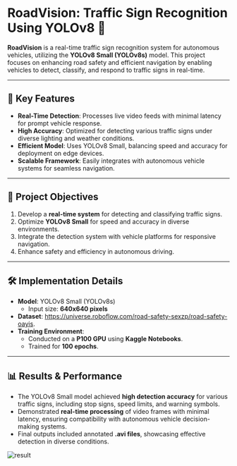 # RoadVision: Traffic Sign Recognition Using YOLOv8 🚦  

**RoadVision** is a real-time traffic sign recognition system for autonomous vehicles, utilizing the **YOLOv8 Small (YOLOv8s)** model. This project focuses on enhancing road safety and efficient navigation by enabling vehicles to detect, classify, and respond to traffic signs in real-time.  

---

## 🌟 Key Features  

- **Real-Time Detection**: Processes live video feeds with minimal latency for prompt vehicle response.  
- **High Accuracy**: Optimized for detecting various traffic signs under diverse lighting and weather conditions.  
- **Efficient Model**: Uses YOLOv8 Small, balancing speed and accuracy for deployment on edge devices.  
- **Scalable Framework**: Easily integrates with autonomous vehicle systems for seamless navigation.  

---

## 🚀 Project Objectives  

1. Develop a **real-time system** for detecting and classifying traffic signs.  
2. Optimize **YOLOv8 Small** for speed and accuracy in diverse environments.  
3. Integrate the detection system with vehicle platforms for responsive navigation.  
4. Enhance safety and efficiency in autonomous driving.  

---

## 🛠️ Implementation Details  

- **Model**: YOLOv8 Small (YOLOv8s)  
  - Input size: **640x640 pixels**   
- **Dataset**: https://universe.roboflow.com/road-safety-sexzp/road-safety-oayis.  
- **Training Environment**:  
  - Conducted on a **P100 GPU** using **Kaggle Notebooks**.  
  - Trained for **100 epochs**.  

---

## 📊 Results & Performance  

- The YOLOv8 Small model achieved **high detection accuracy** for various traffic signs, including stop signs, speed limits, and warning symbols.  
- Demonstrated **real-time processing** of video frames with minimal latency, ensuring compatibility with autonomous vehicle decision-making systems.  
- Final outputs included annotated **.avi files**, showcasing effective detection in diverse conditions.

![result](https://github.com/user-attachments/assets/05790471-65fd-45ef-9020-f26b6b7299cd)
